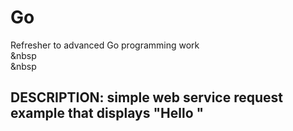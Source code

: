 # Go
Refresher to advanced Go programming work  
&nbsp  
&nbsp  
## DESCRIPTION: simple web service request example that displays "Hello <query result>"

